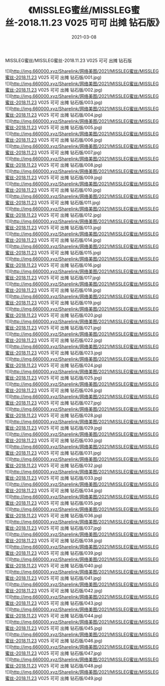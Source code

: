 ﻿---
layout: post
title:  《MISSLEG蜜丝/MISSLEG蜜丝-2018.11.23 V025 可可 出摊 钻石版》
date:   2021-03-08
img: http://img.660000.xyz/Sharelink/网络美图/2021/MISSLEG蜜丝/MISSLEG蜜丝-2018.11.23 V025 可可 出摊 钻石版/000.jpg
categories: [美女, 清纯, 唯美]
---

MISSLEG蜜丝/MISSLEG蜜丝-2018.11.23 V025 可可 出摊 钻石版

 ![](http://img.660000.xyz/Sharelink/网络美图/2021/MISSLEG蜜丝/MISSLEG蜜丝-2018.11.23 V025 可可 出摊 钻石版/001.jpg) <br>![](http://img.660000.xyz/Sharelink/网络美图/2021/MISSLEG蜜丝/MISSLEG蜜丝-2018.11.23 V025 可可 出摊 钻石版/002.jpg) <br>![](http://img.660000.xyz/Sharelink/网络美图/2021/MISSLEG蜜丝/MISSLEG蜜丝-2018.11.23 V025 可可 出摊 钻石版/003.jpg) <br>![](http://img.660000.xyz/Sharelink/网络美图/2021/MISSLEG蜜丝/MISSLEG蜜丝-2018.11.23 V025 可可 出摊 钻石版/004.jpg) <br>![](http://img.660000.xyz/Sharelink/网络美图/2021/MISSLEG蜜丝/MISSLEG蜜丝-2018.11.23 V025 可可 出摊 钻石版/005.jpg) <br>![](http://img.660000.xyz/Sharelink/网络美图/2021/MISSLEG蜜丝/MISSLEG蜜丝-2018.11.23 V025 可可 出摊 钻石版/006.jpg) <br>![](http://img.660000.xyz/Sharelink/网络美图/2021/MISSLEG蜜丝/MISSLEG蜜丝-2018.11.23 V025 可可 出摊 钻石版/007.jpg) <br>![](http://img.660000.xyz/Sharelink/网络美图/2021/MISSLEG蜜丝/MISSLEG蜜丝-2018.11.23 V025 可可 出摊 钻石版/008.jpg) <br>![](http://img.660000.xyz/Sharelink/网络美图/2021/MISSLEG蜜丝/MISSLEG蜜丝-2018.11.23 V025 可可 出摊 钻石版/009.jpg) <br>![](http://img.660000.xyz/Sharelink/网络美图/2021/MISSLEG蜜丝/MISSLEG蜜丝-2018.11.23 V025 可可 出摊 钻石版/010.jpg) <br>![](http://img.660000.xyz/Sharelink/网络美图/2021/MISSLEG蜜丝/MISSLEG蜜丝-2018.11.23 V025 可可 出摊 钻石版/011.jpg) <br>![](http://img.660000.xyz/Sharelink/网络美图/2021/MISSLEG蜜丝/MISSLEG蜜丝-2018.11.23 V025 可可 出摊 钻石版/012.jpg) <br>![](http://img.660000.xyz/Sharelink/网络美图/2021/MISSLEG蜜丝/MISSLEG蜜丝-2018.11.23 V025 可可 出摊 钻石版/013.jpg) <br>![](http://img.660000.xyz/Sharelink/网络美图/2021/MISSLEG蜜丝/MISSLEG蜜丝-2018.11.23 V025 可可 出摊 钻石版/014.jpg) <br>![](http://img.660000.xyz/Sharelink/网络美图/2021/MISSLEG蜜丝/MISSLEG蜜丝-2018.11.23 V025 可可 出摊 钻石版/015.jpg) <br>![](http://img.660000.xyz/Sharelink/网络美图/2021/MISSLEG蜜丝/MISSLEG蜜丝-2018.11.23 V025 可可 出摊 钻石版/016.jpg) <br>![](http://img.660000.xyz/Sharelink/网络美图/2021/MISSLEG蜜丝/MISSLEG蜜丝-2018.11.23 V025 可可 出摊 钻石版/017.jpg) <br>![](http://img.660000.xyz/Sharelink/网络美图/2021/MISSLEG蜜丝/MISSLEG蜜丝-2018.11.23 V025 可可 出摊 钻石版/018.jpg) <br>![](http://img.660000.xyz/Sharelink/网络美图/2021/MISSLEG蜜丝/MISSLEG蜜丝-2018.11.23 V025 可可 出摊 钻石版/019.jpg) <br>![](http://img.660000.xyz/Sharelink/网络美图/2021/MISSLEG蜜丝/MISSLEG蜜丝-2018.11.23 V025 可可 出摊 钻石版/020.jpg) <br>![](http://img.660000.xyz/Sharelink/网络美图/2021/MISSLEG蜜丝/MISSLEG蜜丝-2018.11.23 V025 可可 出摊 钻石版/021.jpg) <br>![](http://img.660000.xyz/Sharelink/网络美图/2021/MISSLEG蜜丝/MISSLEG蜜丝-2018.11.23 V025 可可 出摊 钻石版/022.jpg) <br>![](http://img.660000.xyz/Sharelink/网络美图/2021/MISSLEG蜜丝/MISSLEG蜜丝-2018.11.23 V025 可可 出摊 钻石版/023.jpg) <br>![](http://img.660000.xyz/Sharelink/网络美图/2021/MISSLEG蜜丝/MISSLEG蜜丝-2018.11.23 V025 可可 出摊 钻石版/024.jpg) <br>![](http://img.660000.xyz/Sharelink/网络美图/2021/MISSLEG蜜丝/MISSLEG蜜丝-2018.11.23 V025 可可 出摊 钻石版/025.jpg) <br>![](http://img.660000.xyz/Sharelink/网络美图/2021/MISSLEG蜜丝/MISSLEG蜜丝-2018.11.23 V025 可可 出摊 钻石版/026.jpg) <br>![](http://img.660000.xyz/Sharelink/网络美图/2021/MISSLEG蜜丝/MISSLEG蜜丝-2018.11.23 V025 可可 出摊 钻石版/027.jpg) <br>![](http://img.660000.xyz/Sharelink/网络美图/2021/MISSLEG蜜丝/MISSLEG蜜丝-2018.11.23 V025 可可 出摊 钻石版/028.jpg) <br>![](http://img.660000.xyz/Sharelink/网络美图/2021/MISSLEG蜜丝/MISSLEG蜜丝-2018.11.23 V025 可可 出摊 钻石版/029.jpg) <br>![](http://img.660000.xyz/Sharelink/网络美图/2021/MISSLEG蜜丝/MISSLEG蜜丝-2018.11.23 V025 可可 出摊 钻石版/030.jpg) <br>![](http://img.660000.xyz/Sharelink/网络美图/2021/MISSLEG蜜丝/MISSLEG蜜丝-2018.11.23 V025 可可 出摊 钻石版/031.jpg) <br>![](http://img.660000.xyz/Sharelink/网络美图/2021/MISSLEG蜜丝/MISSLEG蜜丝-2018.11.23 V025 可可 出摊 钻石版/032.jpg) <br>![](http://img.660000.xyz/Sharelink/网络美图/2021/MISSLEG蜜丝/MISSLEG蜜丝-2018.11.23 V025 可可 出摊 钻石版/033.jpg) <br>![](http://img.660000.xyz/Sharelink/网络美图/2021/MISSLEG蜜丝/MISSLEG蜜丝-2018.11.23 V025 可可 出摊 钻石版/034.jpg) <br>![](http://img.660000.xyz/Sharelink/网络美图/2021/MISSLEG蜜丝/MISSLEG蜜丝-2018.11.23 V025 可可 出摊 钻石版/035.jpg) <br>![](http://img.660000.xyz/Sharelink/网络美图/2021/MISSLEG蜜丝/MISSLEG蜜丝-2018.11.23 V025 可可 出摊 钻石版/036.jpg) <br>![](http://img.660000.xyz/Sharelink/网络美图/2021/MISSLEG蜜丝/MISSLEG蜜丝-2018.11.23 V025 可可 出摊 钻石版/037.jpg) <br>![](http://img.660000.xyz/Sharelink/网络美图/2021/MISSLEG蜜丝/MISSLEG蜜丝-2018.11.23 V025 可可 出摊 钻石版/038.jpg) <br>![](http://img.660000.xyz/Sharelink/网络美图/2021/MISSLEG蜜丝/MISSLEG蜜丝-2018.11.23 V025 可可 出摊 钻石版/039.jpg) <br>![](http://img.660000.xyz/Sharelink/网络美图/2021/MISSLEG蜜丝/MISSLEG蜜丝-2018.11.23 V025 可可 出摊 钻石版/040.jpg) <br>![](http://img.660000.xyz/Sharelink/网络美图/2021/MISSLEG蜜丝/MISSLEG蜜丝-2018.11.23 V025 可可 出摊 钻石版/041.jpg) <br>![](http://img.660000.xyz/Sharelink/网络美图/2021/MISSLEG蜜丝/MISSLEG蜜丝-2018.11.23 V025 可可 出摊 钻石版/042.jpg) <br>![](http://img.660000.xyz/Sharelink/网络美图/2021/MISSLEG蜜丝/MISSLEG蜜丝-2018.11.23 V025 可可 出摊 钻石版/043.jpg) <br>![](http://img.660000.xyz/Sharelink/网络美图/2021/MISSLEG蜜丝/MISSLEG蜜丝-2018.11.23 V025 可可 出摊 钻石版/044.jpg) <br>![](http://img.660000.xyz/Sharelink/网络美图/2021/MISSLEG蜜丝/MISSLEG蜜丝-2018.11.23 V025 可可 出摊 钻石版/045.jpg) <br>![](http://img.660000.xyz/Sharelink/网络美图/2021/MISSLEG蜜丝/MISSLEG蜜丝-2018.11.23 V025 可可 出摊 钻石版/046.jpg) <br>![](http://img.660000.xyz/Sharelink/网络美图/2021/MISSLEG蜜丝/MISSLEG蜜丝-2018.11.23 V025 可可 出摊 钻石版/047.jpg) <br>![](http://img.660000.xyz/Sharelink/网络美图/2021/MISSLEG蜜丝/MISSLEG蜜丝-2018.11.23 V025 可可 出摊 钻石版/048.jpg) <br>![](http://img.660000.xyz/Sharelink/网络美图/2021/MISSLEG蜜丝/MISSLEG蜜丝-2018.11.23 V025 可可 出摊 钻石版/049.jpg) <br>